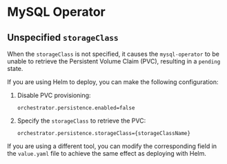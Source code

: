 # MySQL Operator

## Unspecified `storageClass`

When the `storageClass` is not specified, it causes the `mysql-operator` to be unable to retrieve the Persistent Volume Claim (PVC), resulting in a `pending` state.

If you are using Helm to deploy, you can make the following configuration:

1. Disable PVC provisioning:

    ```console
    orchestrator.persistence.enabled=false 
    ```

2. Specify the `storageClass` to retrieve the PVC:

    ```console
    orchestrator.persistence.storageClass={storageClassName} 
    ```

If you are using a different tool, you can modify the corresponding field in the `value.yaml` file to achieve the same effect as deploying with Helm.
